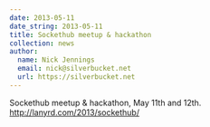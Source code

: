 ```yaml
---
date: 2013-05-11
date_string: 2013-05-11
title: Sockethub meetup & hackathon
collection: news
author: 
  name: Nick Jennings
  email: nick@silverbucket.net
  url: https://silverbucket.net
---
```

Sockethub meetup & hackathon, May 11th and 12th. http://lanyrd.com/2013/sockethub/

